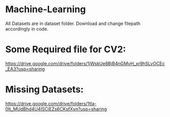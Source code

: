 # Machine-Learning
All Datasets are in dataset folder. Download and change filepath accordingly in code.
# Some Required file for CV2:
https://drive.google.com/drive/folders/1jWskUe8BjB4nGMvH_xr9hSLvOCEc_EA3?usp=sharing            
# Missing Datasets:
https://drive.google.com/drive/folders/1tla-0It_MUdBhd4U4ISCjEZs6CKsfXyn?usp=sharing
